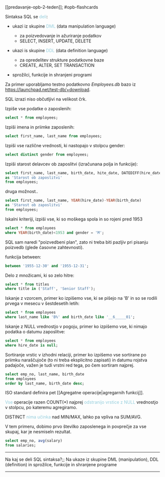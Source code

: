 [[predavanje-opb-2-teden]]; #opb-flashcards 

Sintaksa SQL se <font color="#92cddc">deli</font>:

- ukazi iz skupine <font color="#92cddc">DML</font> (data manipulation language)
	- za poizvedovanje in ažuriranje podatkov
	- SELECT, INSERT, UPDATE, DELETE

- ukazi is skupine <font color="#92cddc">DDL</font> (data definition language)
	- za opredelitev strukture podatkovne baze
	- CREATE, ALTER, SET TRANSACTION

- sprožilci, funkcije in shranjeni programi


Za primer uporabljamo testno podatkovno *Employees.db* bazo iz https://launchpad.net/test-db/+download.

SQL izrazi niso občutljivi na velikost črk.

Izpiše vse podatke o zaposlenih: 
```SQL
select * from employees;
```

Izpiši imena in priimke zaposlenih: 
```SQL
select first_name, last_name from employees;
```

Izpiši vse različne vrednosti, ki nastopajo v stolpcu gender:

```SQL
select distinct gender from employees;
```

Izpiši starost delavcev ob zaposlitvi (izračunana polja in funkcije):

```SQL
select first_name, last_name, birth_date, hite_date, DATEDIFF(hire_date, birth_date)/365
as 'Starost ob zaposlitvi'
from employees;
```

druga možnost..
```SQL
select first_name, last_name, YEAR(hire_date)-YEAR(birth_date)
as 'Starost ob zaposlitvi'
from employees;
```

Iskalni kriteriji, izpiši vse, ki so moškega spola in so rojeni pred 1953
```SQL
select * from employees
where YEAR(birth_date)<1953 and gender = 'M';
```
SQL sam naredi "poizvedbeni plan", zato ni treba biti pazljiv pri pisanju poizvedb (glede časovne zahtevnosti).

funkcija between: 
```SQL
between '1955-12-30' and '1955-12-31';
```

Delo z množicami, ki so zelo hitre:
```SQL
select * from titles
where title in ('Staff', 'Senior Staff');
```

Iskanje z vzorcem, primer ko izpišemo vse, ki se pišejo na 'B' in so se rodili prvega v mesecu v šestdesetih letih:
```SQL
select * from employees
where last_name like 'B%' and birth_date like '__6_____01';
```

Iskanje z NULL vrednostjo v pogoju, primer ko izpišemo vse, ki nimajo podatka o datumu zaposlitve:
```SQL
select * from employees
where hire_date is null;
```

Sortiranje vrstic v izhodni relaciji, primer ko izpišemo vse sortirane po priimku naraščujoče (to ni treba eksplicitno zapisati) in datumu rojstva padajoče, važen je tudi vrstni red tega, po čem sortiram najprej.
```SQL
select emp_no, last_name, birth_date
from employees
order by last_name, birth_date desc;
```

ISO standard definira pet [[Agregatne operacije|agregarnih funkcij]].

<font color="#92cddc">Vse</font> operacije razen COUNT(\*) najprej <font color="#92cddc">odstranijo vrstice z NULL</font> vrednostjo v stolpcu, po kateremu agregiramo.

DISTINCT <font color="#92cddc">nima učinka</font> nad MIN/MAX, lahko pa vpliva na SUM/AVG.

V tem primeru, dobimo prvo številko zaposlenega in povprečje za vse skupaj, kar je nesmiseln rezultat.
```SQL
select emp_no, avg(salary)
from salaries;
```

---

Na kaj se deli SQL sintaksa?;; Na ukaze iz skupine DML (manipulation), DDL (definition) in sprožilce, funkcije in shranjene programe

---

